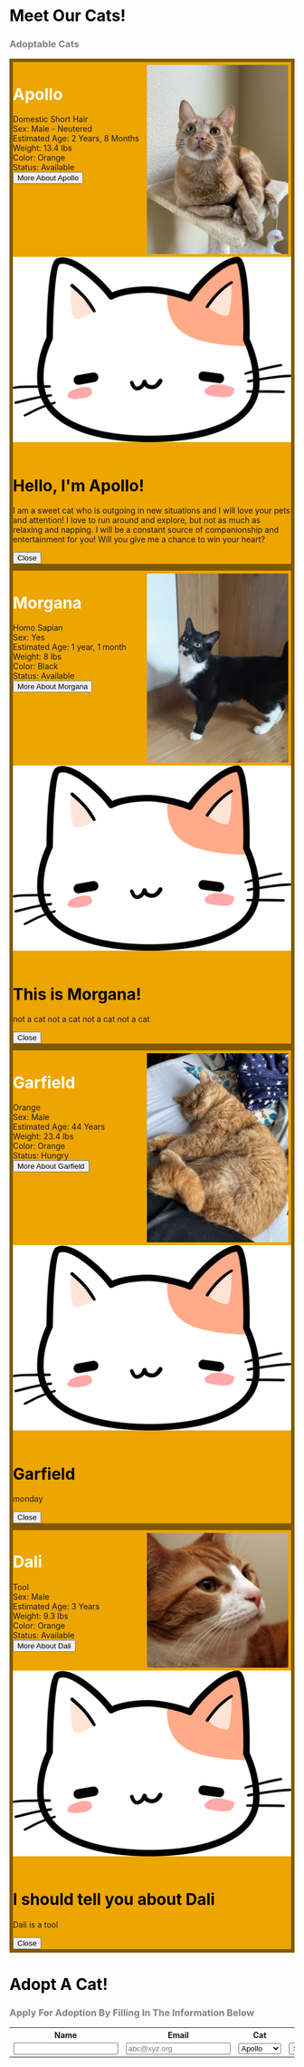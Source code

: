 <meta name="viewport" content="width=device-width, initial-scale=1.0">
<html>
<body>
  <h1 style="color:black">Meet Our Cats!</h1>
  <h3 style="color:grey">Adoptable Cats</h3>
  <div class="eventbox" style="border:solid 6px #805900;background:#EDA500">
    <img src="https://github.com/drewreed2005/cafegato/blob/gh-pages/images/01-09-23-cat1.jpeg?raw=true" width="250px" style="float:right;padding: 5px 5px 5px 5px">   
    <h1 style="color:white"><b>Apollo</b></h1>
    Domestic Short Hair  <br>
    Sex: Male - Neutered  <br>
    Estimated Age: 2 Years, 8 Months  <br>
    Weight: 13.4 lbs  <br>
    Color: Orange  <br>
    Status: Available  <br>
    <div class="button">
      <button type="submit" class="btn" onclick="openPopup('apollo')">More About Apollo</button>
      <div class="popup" id="apollo">
        <img src="https://raw.githubusercontent.com/drewreed2005/cafegato/gh-pages/images/01-09-23-cat2.webp">
        <br><br>
        <h1 style="color:black"><b>Hello, I'm Apollo!</b></h1>
        <p>I am a sweet cat who is outgoing in new situations and I will love your pets and attention! I love to run around and explore, but not as much as relaxing and napping. I will be a constant source of companionship and entertainment for you! Will you give me a chance to win your heart?</p>
        <button type="button" onclick="closePopup('apollo')">Close</button>
      </div>
    </div>
  </div>

  <div class="eventbox" style="border:solid 6px #805900;background:#EDA500">
    <img src="/images/morgana.jpg" width="250px" style="float:right;padding: 5px 5px 5px 5px">   
    <h1 style="color:white"><b>Morgana</b></h1>
    Homo Sapian  <br>
    Sex: Yes  <br>
    Estimated Age: 1 year, 1 month  <br>
    Weight: 8 lbs  <br>
    Color: Black  <br>
    Status: Available  <br>
    <div class="button">
      <button type="submit" class="btn" onclick="openPopup('mona')">More About Morgana</button>
      <div class="popup" id="mona">
        <img src="https://raw.githubusercontent.com/drewreed2005/cafegato/gh-pages/images/01-09-23-cat2.webp">
        <br><br>
        <h1 style="color:black"><b>This is Morgana!</b></h1>
        <p>not a cat not a cat not a cat not a cat</p>
        <button type="button" onclick="closePopup('mona')">Close</button>
      </div>
    </div>
  </div>

  <div class="eventbox" style="border:solid 6px #805900;background:#EDA500">
    <img src="/images/garfield.jpg" width="250px" style="float:right;padding: 5px 5px 5px 5px">   
    <h1 style="color:white"><b>Garfield</b></h1>
    Orange  <br>
    Sex: Male  <br>
    Estimated Age: 44 Years  <br>
    Weight: 23.4 lbs  <br>
    Color: Orange  <br>
    Status: Hungry  <br>
    <div class="button">
      <button type="submit" class="btn" onclick="openPopup('garf')">More About Garfield</button>
      <div class="popup" id="garf">
        <img src="https://raw.githubusercontent.com/drewreed2005/cafegato/gh-pages/images/01-09-23-cat2.webp">
        <br><br>
        <h1 style="color:black"><b>Garfield</b></h1>
        <p>monday</p>
        <button type="button" onclick="closePopup('garf')">Close</button>
      </div>
    </div>
  </div>

  <div class="eventbox" style="border:solid 6px #805900;background:#EDA500">
    <img src="/images/dali.jpg" width="250px" style="float:right;padding: 5px 5px 5px 5px">   
    <h1 style="color:white"><b>Dali</b></h1>
    Tool  <br>
    Sex: Male  <br>
    Estimated Age: 3 Years  <br>
    Weight: 9.3 lbs  <br>
    Color: Orange  <br>
    Status: Available  <br>
    <div class="button">
      <button type="submit" class="btn" onclick="openPopup('dali')">More About Dali</button>
      <div class="popup" id="dali">
        <img src="https://raw.githubusercontent.com/drewreed2005/cafegato/gh-pages/images/01-09-23-cat2.webp">
        <br><br>
        <h1 style="color:black"><b>I should tell you about Dali</b></h1>
        <p>Dali is a tool</p>
        <button type="button" onclick="closePopup('dali')">Close</button>
      </div>
    </div>
  </div>

  <h1 style="color:black">Adopt A Cat!</h1>
  <h3 style="color:grey">Apply For Adoption By Filling In The Information Below</h3>
  <table>
    <tr>
      <th><label for="name">Name</label></th>
      <th><label for="email">Email</label></th>
      <th><label for="cat">Cat</label></th>
      <th></th>
    </tr>
    <tr>
      <td><input type="text" name="name" id="name" required></td>
      <td><input type="email" name="email" id="email" placeholder="abc@xyz.org" required></td>
      <td><select name="cat" id="cat">
        <option value="apollo">Apollo</option>
        <option value="morgana">Morgana</option>
        <option value="garfield">Garfield</option>
        <option value="dali">Dali</option>
      </select></td>
      <td ><button onclick="create_User()">Submit</button></td>  
    </tr>
  </table>
  
  <script>
  function openPopup(givid){
    document.getElementById(givid).classList.add("open-popup");
  }
  function closePopup(givid){
    document.getElementById(givid).classList.remove("open-popup");
  }
  </script>
</body>
</html>